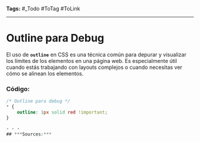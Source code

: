 **Tags:** #_Todo
#ToTag #ToLink 
- - -
# Outline para Debug

El uso de **`outline`** en CSS es una técnica común para depurar y visualizar los límites de los elementos en una página web. Es especialmente útil cuando estás trabajando con layouts complejos o cuando necesitas ver cómo se alinean los elementos.

### Código:

```css
/* Outline para debug */
* {
    outline: 1px solid red !important;
}

- - - 
## ***Sources:***